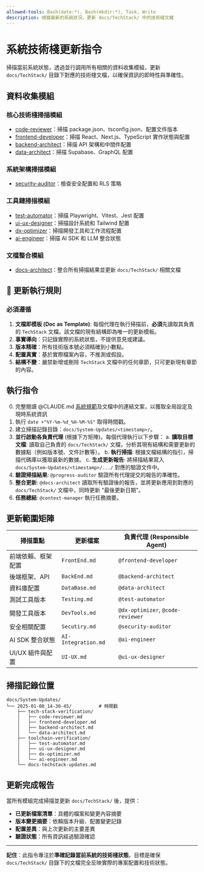 ```yaml
---
allowed-tools: Bash(date:*), Bash(mkdir:*), Task, Write
description: 根據最新的系統狀況，更新 docs/TechStack/ 中的技術棧文檔
---
```


# 系統技術棧更新指令

掃描當前系統狀態，透過並行調用所有相關的資料收集模組，更新 `docs/TechStack/` 目錄下對應的技術棧文檔，以確保資訊的即時性與準確性。

## 資料收集模組

### 核心技術棧掃描模組

- [code-reviewer](../agents/code-reviewer.md)：掃描 package.json、tsconfig.json、配置文件版本
- [frontend-developer](../agents/frontend-developer.md)：掃描 React、Next.js、TypeScript 實作狀態與配置
- [backend-architect](../agents/backend-architect.md)：掃描 API 架構和中間件配置
- [data-architect](../agents/data-architect.md)：掃描 Supabase、GraphQL 配置

### 系統架構掃描模組

- [security-auditor](../agents/security-auditor.md)：檢查安全配置和 RLS 策略

### 工具鏈掃描模組

- [test-automator](../agents/test-automator.md)：掃描 Playwright、Vitest、Jest 配置
- [ui-ux-designer](../agents/ui-ux-designer.md)：掃描設計系統和 Tailwind 配置
- [dx-optimizer](../agents/dx-optimizer.md)：掃描開發工具和工作流程配置
- [ai-engineer](../agents/ai-engineer.md)：掃描 AI SDK 和 LLM 整合狀態

### 文檔整合模組

- [docs-architect](../agents/docs-architect.md)：整合所有掃描結果並更新 `docs/TechStack/` 相關文檔

## 🚨 更新執行規則

### 必須遵循

1.  **文檔即模板 (Doc as Template)**: 每個代理在執行掃描前，**必須**先讀取其負責的 `TechStack` 文檔。該文檔的現有結構即為唯一的更新模板。
2.  **事實導向**：只記錄實際的系統狀態，不提供意見或建議。
3.  **版本精確**：所有技術版本號必須精確到小數點。
4.  **配置真實**：基於實際檔案內容，不推測或假設。
5.  **結構不變**：嚴禁新增或刪除 `TechStack` 文檔中的任何章節，只可更新現有章節的內容。

## 執行指令

0. 完整閱讀 @CLAUDE.md [系統規範](../../CLAUDE.local.md)及文檔中的連結文案，以獲取全局設定及現時系統資訊
1. 執行 `date +"%Y-%m-%d_%H-%M-%S"` 取得時間戳。
2. 建立掃描記錄目錄：`docs/System-Updates/<timestamp>/`。
3. **並行啟動各負責代理** (根據下方矩陣)。每個代理執行以下步驟：
   a. **讀取目標文檔**: 讀取自己負責的 `docs/TechStack/` 文檔，分析其現有結構和需要更新的數據點（例如版本號、文件計數等）。
   b. **執行掃描**: 根據文檔結構的指引，掃描代碼庫以獲取最新的數據。
   c. **生成更新報告**: 將掃描結果寫入 `docs/System-Updates/<timestamp>/.../` 對應的驗證文件中。
4. **驗證掃描結果**: `@progress-auditor` 驗證所有代理提交的報告的準確性。
5. **整合更新**: `@docs-architect` 讀取所有驗證後的報告，並將更新應用到對應的 `docs/TechStack/` 文檔中，同時更新 "最後更新日期"。
6. **任務總結**: `@context-manager` 執行任務摘要。

## 更新範圍矩陣

| 掃描重點           | 更新檔案            | 負責代理 (Responsible Agent)      |
| ------------------ | ------------------- | --------------------------------- |
| 前端依賴、框架配置 | `FrontEnd.md`       | `@frontend-developer`             |
| 後端框架、API      | `BackEnd.md`        | `@backend-architect`              |
| 資料庫配置         | `DataBase.md`       | `@data-architect`                 |
| 測試工具版本       | `Testing.md`        | `@test-automator`                 |
| 開發工具版本       | `DevTools.md`       | `@dx-optimizer`, `@code-reviewer` |
| 安全相關配置       | `Secutiry.md`       | `@security-auditor`               |
| AI SDK 整合狀態    | `AI-Integration.md` | `@ai-engineer`                    |
| UI/UX 組件與配置   | `UI-UX.md`          | `@ui-ux-designer`                 |

## 掃描記錄位置

```
docs/System-Updates/
└── 2025-01-08_14-30-45/          # 時間戳
    ├── tech-stack-verification/
    │   ├── code-reviewer.md
    │   ├── frontend-developer.md
    │   ├── backend-architect.md
    │   └── data-architect.md
    ├── toolchain-verification/
    │   ├── test-automator.md
    │   ├── ui-ux-designer.md
    │   ├── dx-optimizer.md
    │   └── ai-engineer.md
    └── docs-techstack-updates.md
```

## 更新完成報告

當所有模組完成掃描並更新 `docs/TechStack/` 後，提供：

- **已更新檔案清單**：具體的檔案和變更內容摘要
- **版本變更摘要**：依賴版本升級、配置變更記錄
- **配置差異**：與上次更新的主要差異
- **驗證狀態**：所有資訊經過驗證確認

---

**記住**：此指令專注於**準確記錄當前系統的技術棧狀態**。目標是確保 `docs/TechStack/` 目錄下的文檔完全反映實際的專案配置和技術狀態。
